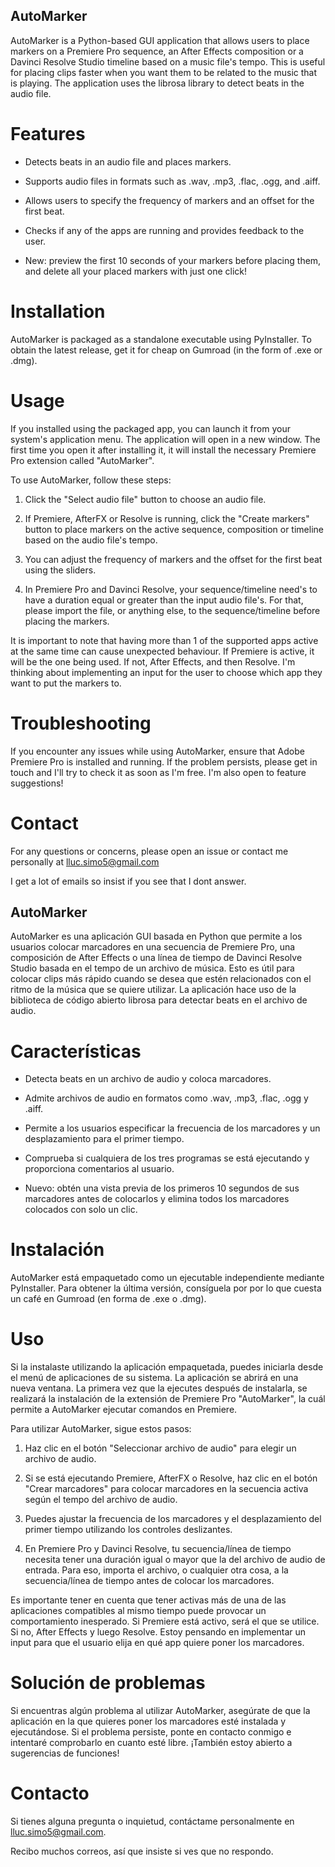 
## AutoMarker

AutoMarker is a Python-based GUI application that allows users to place markers on a Premiere Pro sequence, an After Effects composition or a Davinci Resolve Studio timeline based on a music file's tempo. This is useful for placing clips faster when you want them to be related to the music that is playing. The application uses the librosa library to detect beats in the audio file.

# Features

 - Detects beats in an audio file and places markers.

 - Supports audio files in formats such as .wav, .mp3, .flac, .ogg, and .aiff.

 - Allows users to specify the frequency of markers and an offset for the first beat.

 - Checks if any of the apps are running and provides feedback to the user.

 - New: preview the first 10 seconds of your markers before placing them, and delete all your placed markers with just one click!

# Installation

AutoMarker is packaged as a standalone executable using PyInstaller. To obtain the latest release, get it for cheap on Gumroad (in the form of .exe or .dmg).

# Usage

If you installed using the packaged app, you can launch it from your system's application menu. The application will open in a new window. The first time you open it after installing it, it will install the necessary Premiere Pro extension called "AutoMarker". 

To use AutoMarker, follow these steps:

 1. Click the "Select audio file" button to choose an audio file.

 2. If Premiere, AfterFX or Resolve is running, click the "Create markers" button to place markers on the active sequence, composition or timeline based on the audio file's tempo. 

 3. You can adjust the frequency of markers and the offset for the first beat using the sliders.

 4. In Premiere Pro and Davinci Resolve, your sequence/timeline need's to have a duration equal or greater than the input audio file's. For that, please import the file, or anything else, to the sequence/timeline before placing the markers.

It is important to note that having more than 1 of the supported apps active at the same time can cause unexpected behaviour. If Premiere is active, it will be the one being used. If not, After Effects, and then Resolve. I'm thinking about implementing an input for the user to choose which app they want to put the markers to.

# Troubleshooting

If you encounter any issues while using AutoMarker, ensure that Adobe Premiere Pro is installed and running. If the problem persists, please get in touch and I'll try to check it as soon as I'm free. I'm also open to feature suggestions!

# Contact

For any questions or concerns, please open an issue or contact me personally at lluc.simo5@gmail.com

I get a lot of emails so insist if you see that I dont answer.

## AutoMarker

AutoMarker es una aplicación GUI basada en Python que permite a los usuarios colocar marcadores en una secuencia de Premiere Pro, una composición de After Effects o una línea de tiempo de Davinci Resolve Studio basada en el tempo de un archivo de música. Esto es útil para colocar clips más rápido cuando se desea que estén relacionados con el ritmo de la música que se quiere utilizar. La aplicación hace uso de la biblioteca de código abierto librosa para detectar beats en el archivo de audio.

# Características

 - Detecta beats en un archivo de audio y coloca marcadores.

 - Admite archivos de audio en formatos como .wav, .mp3, .flac, .ogg y .aiff.

 - Permite a los usuarios especificar la frecuencia de los marcadores y un desplazamiento para el primer tiempo.

 - Comprueba si cualquiera de los tres programas se está ejecutando y proporciona comentarios al usuario.

 - Nuevo: obtén una vista previa de los primeros 10 segundos de sus marcadores antes de colocarlos y elimina todos los marcadores colocados con solo un clic.

# Instalación

AutoMarker está empaquetado como un ejecutable independiente mediante PyInstaller. Para obtener la última versión, consíguela por por lo que cuesta un café en Gumroad (en forma de .exe o .dmg).

# Uso

Si la instalaste utilizando la aplicación empaquetada, puedes iniciarla desde el menú de aplicaciones de su sistema. La aplicación se abrirá en una nueva ventana. La primera vez que la ejecutes después de instalarla, se realizará la instalación de la extensión de Premiere Pro "AutoMarker", la cuál permite a AutoMarker ejecutar comandos en Premiere.

Para utilizar AutoMarker, sigue estos pasos:

 1. Haz clic en el botón "Seleccionar archivo de audio" para elegir un archivo de audio.

 2. Si se está ejecutando Premiere, AfterFX o Resolve, haz clic en el botón "Crear marcadores" para colocar marcadores en la secuencia activa según el tempo del archivo de audio.

 3. Puedes ajustar la frecuencia de los marcadores y el desplazamiento del primer tiempo utilizando los controles deslizantes.

 4. En Premiere Pro y Davinci Resolve, tu secuencia/línea de tiempo necesita tener una duración igual o mayor que la del archivo de audio de entrada. Para eso, importa el archivo, o cualquier otra cosa, a la secuencia/línea de tiempo antes de colocar los marcadores.

Es importante tener en cuenta que tener activas más de una de las aplicaciones compatibles al mismo tiempo puede provocar un comportamiento inesperado. Si Premiere está activo, será el que se utilice. Si no, After Effects y luego Resolve. Estoy pensando en implementar un input para que el usuario elija en qué app quiere poner los marcadores.

# Solución de problemas

Si encuentras algún problema al utilizar AutoMarker, asegúrate de que la aplicación en la que quieres poner los marcadores esté instalada y ejecutándose. Si el problema persiste, ponte en contacto conmigo e intentaré comprobarlo en cuanto esté libre. ¡También estoy abierto a sugerencias de funciones!

# Contacto

Si tienes alguna pregunta o inquietud, contáctame personalmente en lluc.simo5@gmail.com.

Recibo muchos correos, así que insiste si ves que no respondo.
